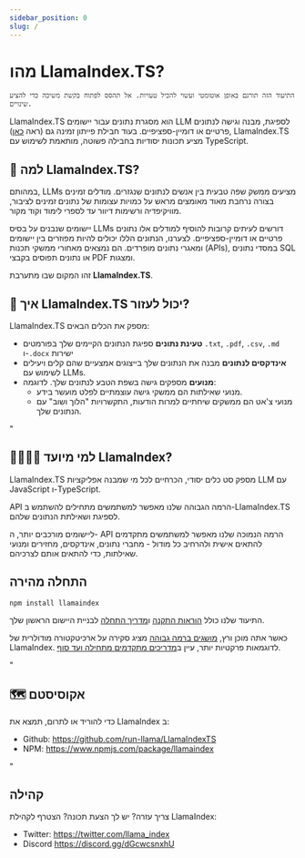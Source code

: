 ```yaml
---
sidebar_position: 0
slug: /
---
```


# מהו LlamaIndex.TS?

`התיעוד הזה תורגם באופן אוטומטי ועשוי להכיל טעויות. אל תהסס לפתוח בקשת משיכה כדי להציע שינויים.`

LlamaIndex.TS הוא מסגרת נתונים עבור יישומים LLM לספיגת, מבנה וגישה לנתונים פרטיים או דומיין-ספציפיים. בעוד חבילת פייתון זמינה גם (ראה [כאן](https://docs.llamaindex.ai/en/stable/)), LlamaIndex.TS מציע תכונות יסודיות בחבילה פשוטה, מותאמת לשימוש עם TypeScript.

## 🚀 למה LlamaIndex.TS?

במהותם, LLMs מציעים ממשק שפה טבעית בין אנשים לנתונים שנגזרים. מודלים זמינים בצורה נרחבת מאוד מאומצים מראש על כמויות עצומות של נתונים זמינים לציבור, מוויקיפדיה ורשימות דיוור עד לספרי לימוד וקוד מקור.

יישומים שנבנים על בסיס LLMs דורשים לעיתים קרובות להוסיף למודלים אלו נתונים פרטיים או דומיין-ספציפיים. לצערנו, הנתונים הללו יכולים להיות מפוזרים בין יישומים ומאגרי נתונים מופרדים. הם נמצאים מאחורי ממשקי תכנות (APIs), במסדי נתונים SQL או נתונים תפוסים בקבצי PDF ומצגות.

זהו המקום שבו מתערבת **LlamaIndex.TS**.

## 🦙 איך LlamaIndex.TS יכול לעזור?

LlamaIndex.TS מספק את הכלים הבאים:

- **טעינת נתונים** ספיגת הנתונים הקיימים שלך בפורמטים `.txt`, `.pdf`, `.csv`, `.md` ו-`.docx` ישירות
- **אינדקסים לנתונים** מבנה את הנתונים שלך בייצוגים אמצעיים שהם קלים ויעילים לשימוש עם LLMs.
- **מנועים** מספקים גישה בשפת הטבע לנתונים שלך. לדוגמה:
  - מנועי שאילתות הם ממשקי גישה עוצמתיים לפלט מועשר בידע.
  - מנועי צ'אט הם ממשקים שיחתיים למרות הודעות, התקשרויות "הלוך ושוב" עם הנתונים שלך.

"

## 👨‍👩‍👧‍👦 למי מיועד LlamaIndex?

LlamaIndex.TS מספק סט כלים יסודי, הכרחיים לכל מי שמבנה אפליקציות LLM עם JavaScript ו-TypeScript.

API הרמה הגבוהה שלנו מאפשר למשתמשים מתחילים להשתמש ב-LlamaIndex.TS לספיגת ושאילתת הנתונים שלהם.

ליישומים מורכבים יותר, ה- API הרמה הנמוכה שלנו מאפשר למשתמשים מתקדמים להתאים אישית ולהרחיב כל מודול - מחברי נתונים, אינדקסים, מחזירים ומנועי שאילתות, כדי להתאים אותם לצרכיהם.

## התחלה מהירה

`npm install llamaindex`

התיעוד שלנו כולל [הוראות התקנה](./installation.md) ו[מדריך התחלה](./starter.md) לבניית היישום הראשון שלך.

כאשר אתה מוכן ורץ, [מושגים ברמה גבוהה](./concepts.md) מציג סקירה על ארכיטקטורה מודולרית של LlamaIndex. לדוגמאות פרקטיות יותר, עיין ב[מדריכים מתקדמים מתחילה ועד סוף](./end_to_end.md).

"

## 🗺️ אקוסיסטם

כדי להוריד או לתרום, תמצא את LlamaIndex ב:

- Github: https://github.com/run-llama/LlamaIndexTS
- NPM: https://www.npmjs.com/package/llamaindex

"

## קהילה

צריך עזרה? יש לך הצעת תכונה? הצטרף לקהילת LlamaIndex:

- Twitter: https://twitter.com/llama_index
- Discord https://discord.gg/dGcwcsnxhU
